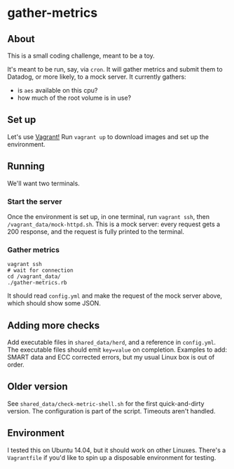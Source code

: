 # gather-metrics
## About
This is a small coding challenge, meant to be a toy.

It's meant to be run, say, via `cron`.
It will gather metrics and submit them to Datadog, or more likely, to a mock server.
It currently gathers:
* is `aes` available on this cpu?
* how much of the root volume is in use?

## Set up
Let's use [Vagrant!](https://www.vagrantup.com/)
Run `vagrant up` to download images and set up the environment.

## Running
We'll want two terminals. 

### Start the server
Once the environment is set up, in one terminal, run `vagrant ssh`, then `/vagrant_data/mock-httpd.sh`.
This is a mock server: every request gets a 200 response, and the request is fully printed to the terminal.

### Gather metrics
```
vagrant ssh
# wait for connection
cd /vagrant_data/
./gather-metrics.rb
```

It should read `config.yml` and make the request of the mock server above, which should show some JSON.

## Adding more checks
Add executable files in `shared_data/herd`, and a reference in `config.yml`.
The executable files should emit `key=value` on completion.
Examples to add: SMART data and ECC corrected errors, but my usual Linux box is out of order.

## Older version
See `shared_data/check-metric-shell.sh` for the first quick-and-dirty version.
The configuration is part of the script.
Timeouts aren't handled.

## Environment
I tested this on Ubuntu 14.04, but it should work on other Linuxes.
There's a `Vagrantfile` if you'd like to spin up a disposable environment for testing.